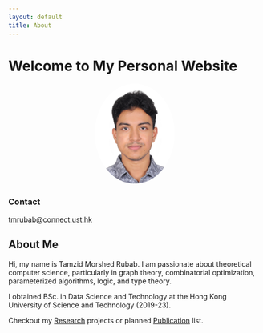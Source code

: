 ```yaml
---
layout: default
title: About
---
```


# Welcome to My Personal Website

<p align="center">
  <img src="assets/profile.jpg" alt="Profile Photo" width="160" height="200" style="border-radius: 50%;"/>
</p>

### Contact

tmrubab@connect.ust.hk

## About Me
Hi, my name is Tamzid Morshed Rubab. I am passionate about theoretical computer science, particularly in graph theory, combinatorial optimization, parameterized algorithms, logic, and type theory.

I obtained BSc. in Data Science and Technology at the Hong Kong University of Science and Technology (2019-23).

Checkout my [Research](research.md) projects or planned [Publication](publication.md) list.
